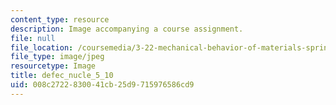 ```yaml
---
content_type: resource
description: Image accompanying a course assignment.
file: null
file_location: /coursemedia/3-22-mechanical-behavior-of-materials-spring-2008/008c2722830041cb25d9715976586cd9_defec_nucle_5_10.jpg
file_type: image/jpeg
resourcetype: Image
title: defec_nucle_5_10
uid: 008c2722-8300-41cb-25d9-715976586cd9
---
```

